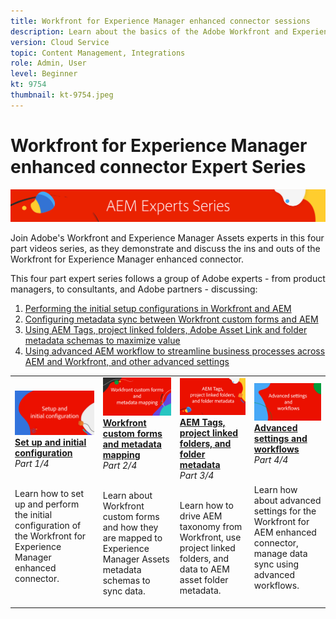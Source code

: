 ```yaml
---
title: Workfront for Experience Manager enhanced connector sessions
description: Learn about the basics of the Adobe Workfront and Experience Manager Assets enhanced connector.
version: Cloud Service
topic: Content Management, Integrations
role: Admin, User
level: Beginner
kt: 9754
thumbnail: kt-9754.jpeg
---
```


# Workfront for Experience Manager enhanced connector Expert Series

![AEM Experts Series](./assets/banner.png)

Join Adobe's Workfront and Experience Manager Assets experts in this four part videos series, as they demonstrate and discuss the ins and outs of the Workfront for Experience Manager enhanced connector.

This four part expert series follows a group of Adobe experts - from product managers, to consultants, and Adobe partners - discussing:

1. [Performing the initial setup configurations in Workfront and AEM](./setup.md)
2. [Configuring metadata sync between Workfront custom forms and AEM](./custom-forms.md)
3. [Using AEM Tags, project linked folders, Adobe Asset Link and folder metadata schemas to maximize value](./aem-tags-project-linked-folders-and-folder-metadata.md)
4. [Using advanced AEM workflow to streamline business processes across AEM and Workfront, and other advanced settings](./advanced-settings-and-workflows.md)

<table>
  <td>
      <a href="./setup.md">
        <img alt="Setup and initial configuration" 
             src="./assets/setup.png">
      </a>
      <div>
         <a href="./setup.md"><strong>Set up and initial configuration</strong></a>
         <br/><em>Part 1/4</em>
      </div>
      <p>
        <br/>
         Learn how to set up and perform the initial configuration of the Workfront for Experience Manager enhanced connector.
      </p>
   </td>
   <!-- Workfront custom forms and metadata mapping -->
   <td>
      <a href="./custom-forms.md">
        <img alt="Workfront custom forms and metadata mapping" 
             src="./assets/custom-forms.png">
      </a>
      <div>
         <a href="./custom-forms.md"><strong>Workfront custom forms and metadata mapping</strong></a>
         <br/><em>Part 2/4</em>
      </div>
      <p>
        <br/>
         Learn about Workfront custom forms and how they are mapped to Experience Manager Assets metadata schemas to sync data.
      </p>
    </td>
    <!-- AEM Tags, project linked folders, and folder metadata -->
    <td>
      <a href="./aem-tags-project-linked-folders-and-folder-metadata.md">
        <img alt="AEM Tags, project linked folders, and folder metadata" 
             src="./assets/aem-tags.png">
      </a>
      <div>
         <a href="./aem-tags-project-linked-folders-and-folder-metadata.md"><strong>AEM Tags, project linked folders, and folder metadata</strong></a>
         <br/><em>Part 3/4</em> 
      </div>
      <p>
        <br/>
            Learn how to drive AEM taxonomy from Workfront, use project linked folders, and data to AEM asset folder metadata.
      </p>
   </td>   
   <!-- Advanced workflows -->
    <td>
      <a href="./advanced-settings-and-workflows.md">
        <img alt="Advanced settings and workflows" 
             src="./assets/advanced.png">
      </a>
      <div>
         <a href="./advanced-settings-and-workflows.md"><strong>Advanced settings and workflows</strong></a>
         <br/><em>Part 4/4</em>
      </div>
      <p>
        <br/>
            Learn how about advanced settings for the Workfront for AEM enhanced connector, manage data sync using advanced workflows.
      </p>
   </td>
  </tr>  
</tbody></table>



